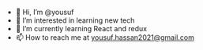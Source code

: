 - 👋 Hi, I’m @yousuf
- 👀 I’m interested in learning new tech
- 🌱 I’m currently learning React and redux
- 📫 How to reach me at yousuf.hassan2021@gmail.com

<!---
yousuf-Hassan-kotare-21/yousuf-Hassan-kotare-21 is a ✨ special ✨ repository because its `README.md` (this file) appears on your GitHub profile.
You can click the Preview link to take a look at your changes.
--->
